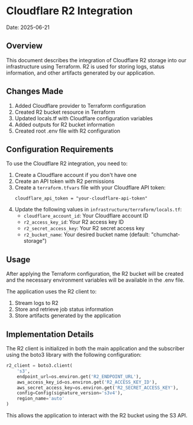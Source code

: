 # Cloudflare R2 Integration

Date: 2025-06-21

## Overview

This document describes the integration of Cloudflare R2 storage into our infrastructure using Terraform. R2 is used for storing logs, status information, and other artifacts generated by our application.

## Changes Made

1. Added Cloudflare provider to Terraform configuration
2. Created R2 bucket resource in Terraform
3. Updated locals.tf with Cloudflare configuration variables
4. Added outputs for R2 bucket information
5. Created root .env file with R2 configuration

## Configuration Requirements

To use the Cloudflare R2 integration, you need to:

1. Create a Cloudflare account if you don't have one
2. Create an API token with R2 permissions
3. Create a `terraform.tfvars` file with your Cloudflare API token:
   ```
   cloudflare_api_token = "your-cloudflare-api-token"
   ```
4. Update the following values in `infrastructure/terraform/locals.tf`:
   - `cloudflare_account_id`: Your Cloudflare account ID
   - `r2_access_key_id`: Your R2 access key ID
   - `r2_secret_access_key`: Your R2 secret access key
   - `r2_bucket_name`: Your desired bucket name (default: "chumchat-storage")

## Usage

After applying the Terraform configuration, the R2 bucket will be created and the necessary environment variables will be available in the .env file.

The application uses the R2 client to:
1. Stream logs to R2
2. Store and retrieve job status information
3. Store artifacts generated by the application

## Implementation Details

The R2 client is initialized in both the main application and the subscriber using the boto3 library with the following configuration:

```python
r2_client = boto3.client(
    's3',
    endpoint_url=os.environ.get('R2_ENDPOINT_URL'),
    aws_access_key_id=os.environ.get('R2_ACCESS_KEY_ID'),
    aws_secret_access_key=os.environ.get('R2_SECRET_ACCESS_KEY'),
    config=Config(signature_version='s3v4'),
    region_name='auto'
)
```

This allows the application to interact with the R2 bucket using the S3 API.